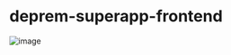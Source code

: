 # deprem-superapp-frontend
![image](https://user-images.githubusercontent.com/48323786/218339187-e0f858f2-f3f4-40d7-8706-469a2a6783af.png)
